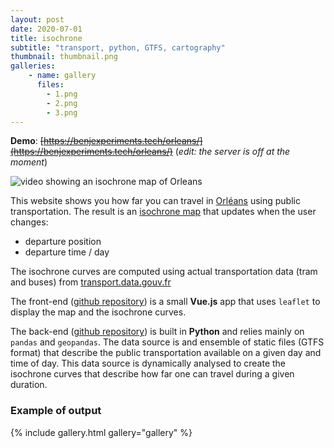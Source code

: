 ```yaml
---
layout: post
date: 2020-07-01
title: isochrone
subtitle: "transport, python, GTFS, cartography"
thumbnail: thumbnail.png
galleries:
    - name: gallery
      files:
        - 1.png
        - 2.png
        - 3.png
---
```


**Demo**: ~~[https://benjexperiments.tech/orleans/](https://benjexperiments.tech/orleans/)~~ (*edit: the server is off at the moment*)

![video showing an isochrone map of Orleans](demo.gif)


This website shows you how far you can travel in [Orléans](https://en.wikipedia.org/wiki/Orl%C3%A9ans) using public transportation. The result is an [isochrone map](https://en.wikipedia.org/wiki/Isochrone_map) that updates when the user changes:
- departure position
- departure time / day

The isochrone curves are computed using actual transportation data (tram and buses) from [transport.data.gouv.fr](https://transport.data.gouv.fr/datasets/donnees-du-reseau-tao-au-format-gtfs-orleans-metropole/)

The front-end ([github repository](https://github.com/BenjaminHabert/orleans_isochrone)) is a small **Vue.js** app that uses `leaflet` to display the map and the isochrone curves.

The back-end ([github repository](https://github.com/BenjaminHabert/gtfs-isochrone)) is built in **Python** and relies mainly on `pandas` and `geopandas`. The data source is and ensemble of static files (GTFS format) that describe the public transportation available on a given day and time of day. This data source is dynamically analysed to create the isochrone curves that describe how far one can travel during a given duration.


### Example of output
{% include gallery.html gallery="gallery" %}
